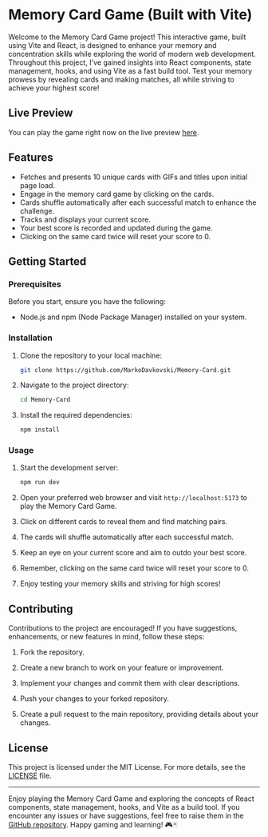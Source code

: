 # Memory Card Game (Built with Vite)

Welcome to the Memory Card Game project! This interactive game, built using Vite and React, is designed to enhance your memory and concentration skills while exploring the world of modern web development. Throughout this project, I've gained insights into React components, state management, hooks, and using Vite as a fast build tool. Test your memory prowess by revealing cards and making matches, all while striving to achieve your highest score!

## Live Preview

You can play the game right now on the live preview [here](https://bucolic-cupcake-73fbd5.netlify.app/).

## Features

- Fetches and presents 10 unique cards with GIFs and titles upon initial page load.
- Engage in the memory card game by clicking on the cards.
- Cards shuffle automatically after each successful match to enhance the challenge.
- Tracks and displays your current score.
- Your best score is recorded and updated during the game.
- Clicking on the same card twice will reset your score to 0.

## Getting Started

### Prerequisites

Before you start, ensure you have the following:

- Node.js and npm (Node Package Manager) installed on your system.

### Installation

1. Clone the repository to your local machine:

   ```bash
   git clone https://github.com/MarkoDavkovski/Memory-Card.git
   ```

2. Navigate to the project directory:

   ```bash
   cd Memory-Card
   ```

3. Install the required dependencies:

   ```bash
   npm install
   ```

### Usage

1. Start the development server:

   ```bash
   npm run dev
   ```

2. Open your preferred web browser and visit `http://localhost:5173` to play the Memory Card Game.

3. Click on different cards to reveal them and find matching pairs.

4. The cards will shuffle automatically after each successful match.

5. Keep an eye on your current score and aim to outdo your best score.

6. Remember, clicking on the same card twice will reset your score to 0.

7. Enjoy testing your memory skills and striving for high scores!

## Contributing

Contributions to the project are encouraged! If you have suggestions, enhancements, or new features in mind, follow these steps:

1. Fork the repository.

2. Create a new branch to work on your feature or improvement.

3. Implement your changes and commit them with clear descriptions.

4. Push your changes to your forked repository.

5. Create a pull request to the main repository, providing details about your changes.

## License

This project is licensed under the MIT License. For more details, see the [LICENSE](LICENSE) file.

---

Enjoy playing the Memory Card Game and exploring the concepts of React components, state management, hooks, and Vite as a build tool. If you encounter any issues or have suggestions, feel free to raise them in the [GitHub repository](https://github.com/MarkoDavkovski/Memory-Card). Happy gaming and learning! 🎮🃏
